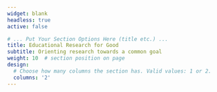 ```yaml
---
widget: blank
headless: true
active: false

# ... Put Your Section Options Here (title etc.) ...
title: Educational Research for Good
subtitle: Orienting research towards a common goal
weight: 10  # section position on page
design:
  # Choose how many columns the section has. Valid values: 1 or 2.
  columns: '2'
---
```


<!--Blah di blah di blah

  * **Infrastructure Innovation:** blah
  * **Useable Knowledge:** Blah
  * **Teaching as Stance:** Blah-->
